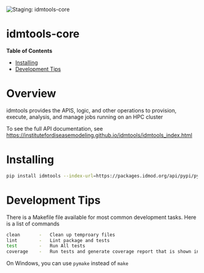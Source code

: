 ![Staging: idmtools-core](https://github.com/InstituteforDiseaseModeling/idmtools/workflows/Staging:%20idmtools-core/badge.svg?branch=dev)

# idmtools-core

<!-- START doctoc generated TOC please keep comment here to allow auto update -->
<!-- DON'T EDIT THIS SECTION, INSTEAD RE-RUN doctoc TO UPDATE -->
**Table of Contents**

  - [Installing](#installing)
- [Development Tips](#development-tips)

<!-- END doctoc generated TOC please keep comment here to allow auto update -->

# Overview

idmtools provides the APIS, logic, and other operations to provision, execute, analysis, and manage jobs running on an HPC cluster

To see the full API documentation, see https://institutefordiseasemodeling.github.io/idmtools/idmtools_index.html

# Installing

```bash
pip install idmtools --index-url=https://packages.idmod.org/api/pypi/pypi-production/simple
```

# Development Tips

There is a Makefile file available for most common development tasks. Here is a list of commands
```bash
clean       -   Clean up temproary files
lint        -   Lint package and tests
test        -   Run All tests
coverage    -   Run tests and generate coverage report that is shown in browser
```

On Windows, you can use `pymake` instead of `make`
